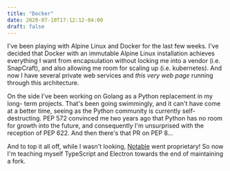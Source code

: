 ```yaml
---
title: "Docker"
date: 2020-07-10T17:12:12-04:00
draft: false
---
```


I've been playing with Alpine Linux and Docker for the last few weeks. I've
decided that Docker with an immutable Alpine Linux installation achieves
everything I want from encapsulation without locking me into a vendor (i.e.
SnapCraft), and also allowing me room for scaling up (i.e. kubernetes). And
now I have several private web services and *this very web page* running
through this architecture.

On the side I've been working on Golang as a Python replacement in my long-
term projects. That's been going swimmingly, and it can't have come at a better
time, seeing as the Python community is currently self-destructing. PEP 572
convinced me two years ago that Python has no room for growth into the future,
and consequently I'm unsurprised with the reception of PEP 622. And then
there's that PR on PEP 8...

And to top it all off, while I wasn't looking,
[Notable](https://github.com/notable/notable) went proprietary! So now I'm
teaching myself TypeScript and Electron towards the end of maintaining a
fork.

